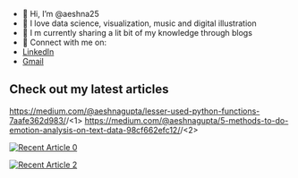 - 👋 Hi, I’m @aeshna25
- 👀 I love data science, visualization, music and digital illustration
- 🌱 I m currently sharing a lit bit of my knowledge through blogs
- 💞️ Connect with me on:
- [LinkedIn](https://www.linkedin.com/in/aeshna-gupta-6b37b4165/)
- [Gmail](aeshnaagg@gmail.com)

 ## Check out my latest articles
https://medium.com/@aeshnagupta/lesser-used-python-functions-7aafe362d983/<aeshna-gypta>/<1>
https://medium.com/@aeshnagupta/5-methods-to-do-emotion-analysis-on-text-data-98cf662efc12/<aeshna-gypta>/<2>

 
<a target="_blank" href="https://medium.com/@aeshnagupta/lesser-used-python-functions-7aafe362d983 "><img src="https://medium.com/@aeshnagupta/lesser-used-python-functions-7aafe362d983" alt="Recent Article 0"> 

<a target="_blank" href="https://medium.com/@aeshnagupta/5-methods-to-do-emotion-analysis-on-text-data-98cf662efc12"><img src="https://medium.com/@aeshnagupta/5-methods-to-do-emotion-analysis-on-text-data-98cf662efc12" alt="Recent Article 2"> 
<!---
aeshna25/aeshna25 is a ✨ special ✨ repository because its `README.md` (this file) appears on your GitHub profile.
You can click the Preview link to take a look at your changes.
--->

